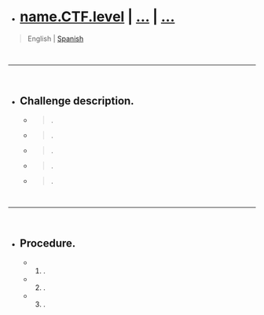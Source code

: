 - # [name.CTF.level](url) | [...]() | [...]()

> English | [Spanish](url) 

<br>

-----

<br>

- ## Challenge description.
	- > .
	- > .
	- > .
	- > .
	- > .

<br>

-----

<br>

- ## Procedure.
	- 1. .
	- 2. .
	- 3. .

<br>
